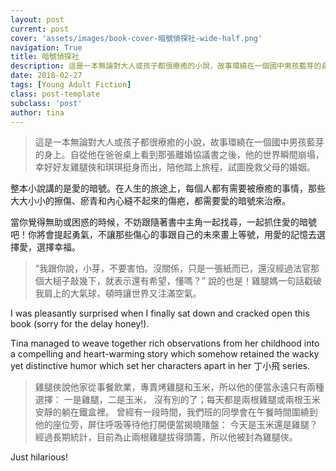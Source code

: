 ```yaml
---
layout: post
current: post
cover: 'assets/images/book-cover-暗號偵探社-wide-half.png'
navigation: True
title: 暗號偵探社
description: 這是一本無論對大人或孩子都很療癒的小說，故事環繞在一個國中男孩藍芽的身上。自從他在爸爸桌上看到那張離婚協議書之後，他的世界瞬間崩塌，幸好好友雞腿俠和琪琪挺身而出，陪他踏上旅程，試圖挽救父母的婚姻。 整本小說講的是愛的暗號。在人生的旅途上，每個人都有需要被療癒的事情，那些大大小小的擦傷、瘀青和內心縫不起來的傷疤，都需要愛的暗號來治療。當你覺得無助或困惑的時候，不妨跟隨著書中主角一起找尋，一起抓住愛的暗號吧！
date: 2018-02-27
tags: [Young Adult Fiction]
class: post-template
subclass: 'post'
author: tina
---
```


>這是一本無論對大人或孩子都很療癒的小說，故事環繞在一個國中男孩藍芽的身上。自從他在爸爸桌上看到那張離婚協議書之後，他的世界瞬間崩塌，幸好好友雞腿俠和琪琪挺身而出，陪他踏上旅程，試圖挽救父母的婚姻。

<!--more-->

整本小說講的是愛的暗號。在人生的旅途上，每個人都有需要被療癒的事情，那些大大小小的擦傷、瘀青和內心縫不起來的傷疤，都需要愛的暗號來治療。

當你覺得無助或困惑的時候，不妨跟隨著書中主角一起找尋，一起抓住愛的暗號吧！你將會提起勇氣，不讓那些傷心的事跟自己的未來畫上等號，用愛的記憶去選擇愛，選擇幸福。

> “我跟你說，小芽，不要害怕。沒關係，只是一張紙而已，還沒經過法官那個大槌子敲幾下，就表示還有希望，懂嗎？” 
> 說的也是！雞腿媽一句話戳破我肩上的大氣球，頓時讓世界又注滿空氣。



I was pleasantly surprised when I finally sat down and cracked open this book (sorry for the delay honey!). 

Tina managed to weave together rich observations from her childhood into a compelling and heart-warming story which somehow retained the wacky yet distinctive humor which set her characters apart in her 丁小飛 series.

>雞腿俠說他家從事餐飲業，專賣烤雞腿和玉米，所以他的便當永遠只有兩種選擇：
>一是雞腿，二是玉米， 沒有別的了；每天都是兩根雞腿或兩根玉米安靜的躺在鐵盒裡。
>曾經有一段時間，我們班的同學會在午餐時間圍繞到他的座位旁，屏住呼吸等待他打開便當揭曉賭盤：
>今天是玉米還是雞腿？經過長期統計，目前為止兩根雞腿拔得頭籌，所以他被封為雞腿俠。

Just hilarious!




